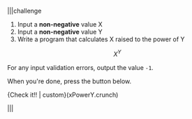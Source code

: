 |||challenge
1. Input a **non-negative** value X
2. Input a **non-negative** value Y
3. Write a program that calculates X raised to the power of Y

$$
X^Y
$$

For any input validation errors, output the value `-1`.

When you're done, press the button below.

{Check it!! | custom}(xPowerY.crunch)

|||